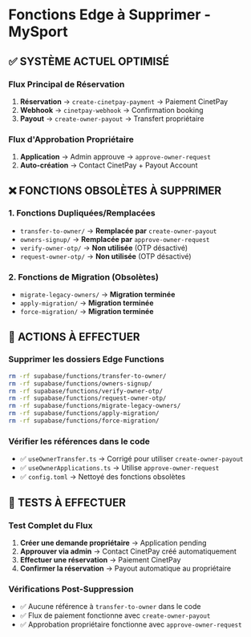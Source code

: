 # Fonctions Edge à Supprimer - MySport

## ✅ SYSTÈME ACTUEL OPTIMISÉ

### Flux Principal de Réservation
1. **Réservation** → `create-cinetpay-payment` → Paiement CinetPay
2. **Webhook** → `cinetpay-webhook` → Confirmation booking
3. **Payout** → `create-owner-payout` → Transfert propriétaire

### Flux d'Approbation Propriétaire  
1. **Application** → Admin approuve → `approve-owner-request`
2. **Auto-création** → Contact CinetPay + Payout Account

## ❌ FONCTIONS OBSOLÈTES À SUPPRIMER

### 1. Fonctions Dupliquées/Remplacées
- `transfer-to-owner/` → **Remplacée par** `create-owner-payout`
- `owners-signup/` → **Remplacée par** `approve-owner-request`
- `verify-owner-otp/` → **Non utilisée** (OTP désactivé)
- `request-owner-otp/` → **Non utilisée** (OTP désactivé)

### 2. Fonctions de Migration (Obsolètes)
- `migrate-legacy-owners/` → **Migration terminée**
- `apply-migration/` → **Migration terminée** 
- `force-migration/` → **Migration terminée**

## 🔧 ACTIONS À EFFECTUER

### Supprimer les dossiers Edge Functions
```bash
rm -rf supabase/functions/transfer-to-owner/
rm -rf supabase/functions/owners-signup/
rm -rf supabase/functions/verify-owner-otp/
rm -rf supabase/functions/request-owner-otp/
rm -rf supabase/functions/migrate-legacy-owners/
rm -rf supabase/functions/apply-migration/
rm -rf supabase/functions/force-migration/
```

### Vérifier les références dans le code
- ✅ `useOwnerTransfer.ts` → Corrigé pour utiliser `create-owner-payout`
- ✅ `useOwnerApplications.ts` → Utilise `approve-owner-request`
- ✅ `config.toml` → Nettoyé des fonctions obsolètes

## 🧪 TESTS À EFFECTUER

### Test Complet du Flux
1. **Créer une demande propriétaire** → Application pending
2. **Approuver via admin** → Contact CinetPay créé automatiquement  
3. **Effectuer une réservation** → Paiement CinetPay
4. **Confirmer la réservation** → Payout automatique au propriétaire

### Vérifications Post-Suppression
- ✅ Aucune référence à `transfer-to-owner` dans le code
- ✅ Flux de paiement fonctionne avec `create-owner-payout`
- ✅ Approbation propriétaire fonctionne avec `approve-owner-request`